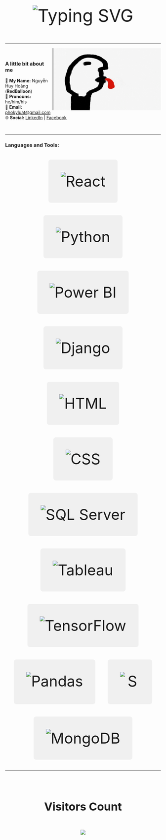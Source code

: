 <p align="center" style="font-size: 56px;">
  <img src="https://readme-typing-svg.demolab.com?font=Fira+Code&weight=500&size=56&duration=4000&pause=1000&color=FF5733&center=true&vCenter=true&width=1000&height=120&lines=Hi+there%2C+I'm+RedBalloon+🎈;I'm+a+Fresher+Data+Analyst;Welcome+to+my+profile!" alt="Typing SVG">
</p>

---

<img align="right" alt="Nguyễn Huy Hoàng" src="https://github.com/RedBallooon/RedBalloon/blob/70410fc9b264743dd15be5f6c6a09b38f1617432/img/Balloon_GIF.gif" width="350px" height="200"/>
</br>


### A little bit about me
🌟 **My Name:** Nguyễn Huy Hoàng (**RedBalloon**)  
🌈 **Pronouns:** he/him/his  
📧 **Email:** phokyluat@gmail.com  
🌐 **Social:** [LinkedIn](https://linkedin.com/in/hoàng-nguyễn-huy-984203291/) | [Facebook](https://fb.com/redballoonnnn)  



</br>


---

### Languages and Tools:

<div align="center" style="display: flex; flex-wrap: wrap; justify-content: center; font-size: 48px;">
  <img src="https://img.icons8.com/color/64/000000/react-native.png" alt="React" style="border-radius: 8px; background: #F0F0F0; padding: 40px; margin: 20px;">
  <img src="https://img.icons8.com/color/64/000000/python.png" alt="Python" style="border-radius: 8px; background: #F0F0F0; padding: 40px; margin: 20px;">
  <img src="https://img.icons8.com/color/64/000000/power-bi.png" alt="Power BI" style="border-radius: 8px; background: #F0F0F0; padding: 40px; margin: 20px;">  
  <img src="https://img.icons8.com/color/64/000000/django.png" alt="Django" style="border-radius: 8px; background: #F0F0F0; padding: 40px; margin: 20px;">
  <img src="https://img.icons8.com/color/64/000000/html-5.png" alt="HTML" style="border-radius: 8px; background: #F0F0F0; padding: 40px; margin: 20px;">
  <img src="https://img.icons8.com/color/64/000000/css3.png" alt="CSS" style="border-radius: 8px; background: #F0F0F0; padding: 40px; margin: 20px;">
  <img src="https://img.icons8.com/color/64/000000/microsoft-sql-server.png" alt="SQL Server" style="border-radius: 8px; background: #F0F0F0; padding: 40px; margin: 20px;">
  <img src="https://img.icons8.com/color/64/000000/tableau-software.png" alt="Tableau" style="border-radius: 8px; background: #F0F0F0; padding: 40px; margin: 20px;">
</div>
<div align="center" style="display: flex; flex-wrap: wrap; justify-content: center; font-size: 48px;">
  <img src="https://img.icons8.com/color/64/000000/tensorflow.png" alt="TensorFlow" style="border-radius: 8px; background: #F0F0F0; padding: 40px; margin: 20px;">  
  <img src="https://img.icons8.com/color/64/000000/pandas.png" alt="Pandas" style="border-radius: 8px; background: #F0F0F0; padding: 40px; margin: 20px;">
  <img src="https://seaborn.pydata.org/_static/logo-wide-lightbg.svg" alt="Seaborn" style="width: 64px; height: 64px; border-radius: 8px; background: #F0F0F0; padding: 40px; margin: 20px;">
  <img src="https://img.icons8.com/color/64/000000/mongodb.png" alt="MongoDB" style="border-radius: 8px; background: #F0F0F0; padding: 40px; margin: 20px;">
</div>


---

<div align="center" style="font-size: 36px;">
<br>
<p align="centre"><b><strong>Visitors Count</strong></b></p>  
<p align="center"><img align="center" src="https://profile-counter.glitch.me/{RedBallooon}/count.svg" /></p> 
</div>
